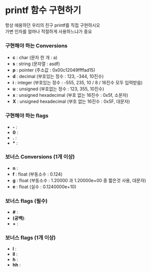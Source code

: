 # printf 함수 구현하기
항상 애용하던 우리의 친구 printf를 직접 구현하시오  
가변 인자를 얼마나 적절하게 사용하느냐가 중요  

### 구현해야 하는 Conversions
- **c** : char (문자 한 개 : a)
- **s** : string (문자열 : asdf)
- **p** : pointer (주소값 : 0x00c12049ffffad15)
- **d** : decimal (부호있는 정수 : 123, -344, 10진수)
- **i** : integer (부호있는 정수 : -555, 235, 10 / 8 / 16진수 모두 입력받음)
- **u** : unsigned (부호없는 정수 : 123, 355, 10진수)
- **x** : unsigned hexadecimal (부호 없는 16진수 : 0x5f, 소문자)
- **X** : unsigned hexadecimal (부호 없는 16진수 : 0x5F, 대문자)

### 구현해야 하는 flags
- **\-** :
- **0** :
- **.** :
- **\*** :

### 보너스 Conversions (1개 이상)
- **n** : 
- **f** : float (부동소수 : 0.124)
- **g** : float (부동소수 : 1.20000 과 1.20000e+00 중 짧은것 사용, 대문자)
- **e** : float (실수 : 0.1240000e+10)

### 보너스 flags (필수)
- **#** :
-  **(공백)**:
- **+** :
### 보너스 flags (1개 이상)
- **l** :
- **ll** :
- **h** :
- **hh** : 

